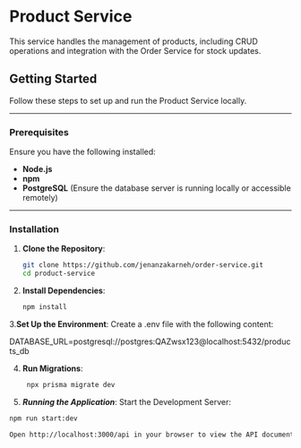 # Product Service

This service handles the management of products, including CRUD operations and integration with the Order Service for stock updates.

## Getting Started

Follow these steps to set up and run the Product Service locally.

---

### Prerequisites

Ensure you have the following installed:
- **Node.js** 
- **npm** 
- **PostgreSQL** (Ensure the database server is running locally or accessible remotely)

---

### Installation

1. **Clone the Repository**:
   ```bash
   git clone https://github.com/jenanzakarneh/order-service.git
   cd product-service
2. **Install Dependencies**:
   ```bash
   npm install


3.**Set Up the Environment**: Create a .env file with the following content:

DATABASE_URL=postgresql://postgres:QAZwsx123@localhost:5432/products_db

4. **Run Migrations**:
   
   ```bash
    npx prisma migrate dev

5. ***Running the Application***:
Start the Development Server:
  ```bash
  npm run start:dev

Open http://localhost:3000/api in your browser to view the API documentation.
